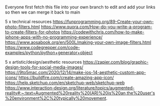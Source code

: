 Everyone first fetch this file into your own branch to edit and add your links so then we can merge it back to main

5 x technical resources
https://funprogramming.org/89-Create-your-own-photo-filters.html
https://www.quora.com/How-do-you-write-a-program-to-create-filters-for-photos
https://codewithchris.com/how-to-make-iphone-apps-with-no-programming-experience/
https://www.aosabook.org/en/500L/making-your-own-image-filters.html
https://www.codegrepper.com/code-examples/python/python+generator+object

5 x artistic/design/aesthetic resources
https://zapier.com/blog/graphic-design-tools-for-social-media-images/
https://9to5mac.com/2020/12/14/make-ios-14-aesthetic-custom-app-icons/
https://buildfire.com/create-amazing-app-icon/
https://help.sketchup.com/en/sketchup-web/sketchup-web
https://www.interaction-design.org/literature/topics/augmented-reality#:~:text=Augmented%20reality%20(AR)%20is%20an,the%20user's%20environment%2C%20typically%20movement.
